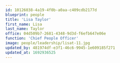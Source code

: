 ```yaml
---
id: 10126038-4a19-4f0b-a0aa-c409cdb2177d
blueprint: people
title: 'Lisa Taylor'
first_name: Lisa
last_name: Taylor
office: 04d509b7-2681-4348-9d3d-f6efb647e06e
function: 'Chief People Officer'
image: people/leadership/lisat-11.jpg
updated_by: 481974df-e3f1-46c6-9945-1e609185f271
updated_at: 1692936525
---
```

